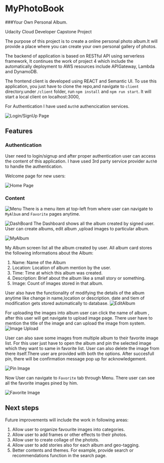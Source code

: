 # MyPhotoBook 
###Your Own Personal Album.

Udacity Cloud Developer Capstone Project

The purpose of this project is to create a online personal photo album.It will provide a place where you can create your own personal gallery of photos. 

The backend of application is based on  RESTful API  using serverless framework, It continues the work of project 4 which include the automatically deployment to AWS resources include APIGateway, Lambda and DynamoDB.


The frontend client is developed using REACT and Semantic UI. To use this application, you just have to clone the repo,and navigate to `client` directory.under `/client` folder, run `npm install` and `npm run start`. It will start a local client on localhost:3000,

For Authentication I have used `Auth0` authencication services.

![Login/SignUp Page](screenshoots/login.png?raw=true "Image 4")

## Features

### Authentication

User need to login/signup and after proper authentication user can access the content of this application. I have used 3rd party service provider `Auth0` to handle the authentication.

Welcome page for new users:

![Home Page](screenshoots/home.png?raw=true "Image 5")

### Content


![Menu](screenshoots/MenuList.png?raw=true "Image 2")
There is a menu item at top-left from where user can navigate to `MyAlbum` and `Favorite` pages anytime.

![DashBoard](screenshoots/albumList.png?raw=true "Image 1")
The Dashboard shows all the album created by signed user. User can create albums, edit album ,upload images to particular album. 


![MyAlbum](screenshoots/album.png?raw=true "Image 3")

My Album screen list all the album created by user. All album card stores the following informations about the Album:
1. Name: Name of the Album
2. Location: Location of album mention by the user.
3. Time: Time at which this album was created.
4. Description: Brief about the album like a small story or something.
5. Image: Count of images stored in that album.




User also have the functionality of modifying the details of the album anytime like change in name,location or description. date and tiem of modification gets stored automatically to database.
![EditAlbum](screenshoots/editAlbum.png?raw=true "Image 6")

For uploading the images into album user can click the name of album , after this user will get navigate to upload image page. There user have to mention the title of the image and can upload the image from system. 
![Image Upload](screenshoots/upload.png?raw=true "Image 7")

User can also save some images from multiple album to their favorite image list. For this user just have to open the album and pin the selected image which they want to same in favorite list. User can also delete the image from there itself.There user are provided with both the options.
After succesfull pin, there will be confirmation message pop up for acknowledgement.

![Pin Image](screenshoots/FavImage.png?raw=true "Image 8")

Now User can navigate to `Favorite` tab through Menu. There user can see all the favorite images pined by him.


![Favorite Image](screenshoots/favImages.png?raw=true "Image 9")

## Next steps

Future improvements will include the work in following areas: 

1. Allow user to organize favourite images into categories.
2. Allow user to add frames or other effects to their photos.
3. Allow user to create collage of the photots.
4. Allow user to add stories also for each album and geo-tagging.
5. Better contents and themes. For example, provide search or recommendations function in the search page.
